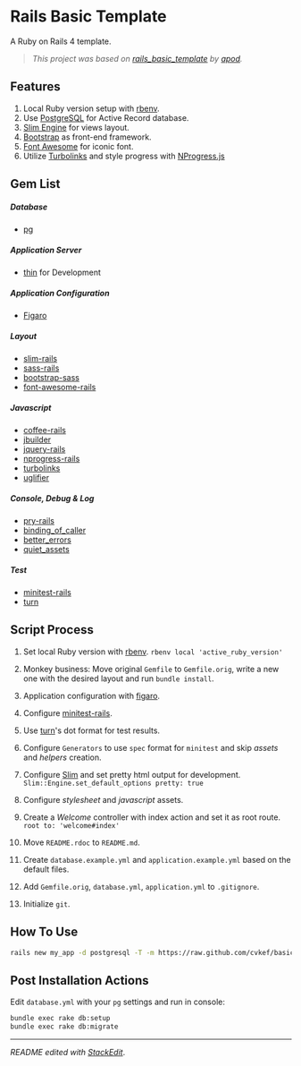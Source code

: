 # Rails Basic Template

A Ruby on Rails 4 template.

> *This project was based on [rails_basic_template](https://github.com/apod/rails_basic_template) by [apod](https://github.com/apod).*

## Features

1. Local Ruby version setup with [rbenv](https://github.com/sstephenson/rbenv).
2. Use [PostgreSQL](http://www.postgresql.org/) for Active Record database.
3. [Slim Engine](http://slim-lang.com/) for views layout.
4. [Bootstrap](http://getbootstrap.com/) as front-end framework.
5. [Font Awesome](http://fontawesome.io/) for iconic font.
6. Utilize [Turbolinks](https://github.com/rails/turbolinks) and style progress with [NProgress.js](http://ricostacruz.com/)

## Gem List

##### Database
 - [pg](https://bitbucket.org/ged/ruby-pg)

##### Application Server
 - [thin](https://github.com/macournoyer/thin) for Development
 
##### Application Configuration
 - [Figaro](https://github.com/laserlemon/figaro)

##### Layout
 - [slim-rails](https://github.com/slim-template/slim-rails)
 - [sass-rails](https://github.com/rails/sass-rails)
 - [bootstrap-sass](http://github.com/thomas-mcdonald/bootstrap-sass)
 - [font-awesome-rails](https://github.com/bokmann/font-awesome-rails)

##### Javascript
 - [coffee-rails](https://github.com/rails/coffee-rails)
 - [jbuilder](https://github.com/rails/jbuilder)
 - [jquery-rails](http://rubygems.org/gems/jquery-rails)
 - [nprogress-rails](https://github.com/caarlos0/nprogress-rails)
 - [turbolinks](https://github.com/rails/turbolinks/)
 - [uglifier](http://github.com/lautis/uglifier)

##### Console, Debug & Log
 - [pry-rails](https://github.com/rweng/pry-rails)
 - [binding_of_caller](http://github.com/banister/binding_of_caller)
 - [better_errors](https://github.com/charliesome/better_errors)
 - [quiet_assets](https://github.com/evrone/quiet_assets)

##### Test
 - [minitest-rails](https://github.com/blowmage/minitest-rails)
 - [turn](https://github.com/turn-project/turn)
    
## Script Process

1. Set local Ruby version with [rbenv](https://github.com/sstephenson/rbenv).
    ```rbenv local 'active_ruby_version'```

2. Monkey business: Move original `Gemfile` to `Gemfile.orig`, write a new one with the desired layout and run `bundle install`.

3. Application configuration with [figaro](https://github.com/laserlemon/figaro).

4. Configure [minitest-rails](https://github.com/blowmage/minitest-rails).

5. Use [turn](https://github.com/turn-project/turn)'s dot format for test results.

6. Configure `Generators` to use `spec` format for `minitest` and skip *assets* and *helpers* creation.

7. Configure [Slim](http://slim-lang.com/) and set pretty html output for development.
    ```Slim::Engine.set_default_options pretty: true```

8. Configure *stylesheet* and *javascript* assets.

9. Create a *Welcome* controller with index action and set it as root route.
    ```root to: 'welcome#index'```

10. Move `README.rdoc` to `README.md`.

11. Create `database.example.yml` and `application.example.yml` based on the default files.

12. Add `Gemfile.orig`, `database.yml`, `application.yml` to `.gitignore`.

13. Initialize `git`.

## How To Use

```sh
rails new my_app -d postgresql -T -m https://raw.github.com/cvkef/basic_rails_template/master/template.rb
```

## Post Installation Actions

Edit `database.yml` with your `pg` settings and run in console:
```sh
bundle exec rake db:setup 
bundle exec rake db:migrate
```


----------
*README edited with [StackEdit](https://stackedit.io)*.